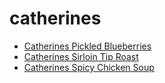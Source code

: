 # catherines

 * [Catherines Pickled Blueberries](../index/c/catherines-pickled-blueberries.json)
 * [Catherines Sirloin Tip Roast](../index/c/catherines-sirloin-tip-roast.json)
 * [Catherines Spicy Chicken Soup](../index/c/catherines-spicy-chicken-soup.json)
